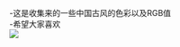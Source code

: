 -这是收集来的一些中国古风的色彩以及RGB值<br/>
-希望大家喜欢  
![](http://wx3.sinaimg.cn/mw690/70707858gy1fik6le1j1zj20g40o00ti.jpg)

